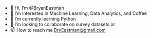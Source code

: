 - 👋 Hi, I’m @BryanEastman
- 👀 I’m interested in Machine Learning, Data Analytics, and Coffee
- 🌱 I’m currently learning Python
- 💞️ I’m looking to collaborate on survey datasets or 
- 📫 How to reach me BryEastman@gmail.com

<!---
BryanEastman/BryanEastman is a ✨ special ✨ repository because its `README.md` (this file) appears on your GitHub profile.
You can click the Preview link to take a look at your changes.
--->
